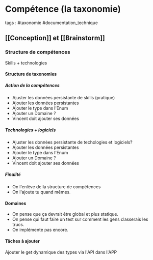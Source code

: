 # Compétence (la taxonomie)
tags : #taxonomie #documentation_technique

## [[Conception]] et [[Brainstorm]]

### Structure de compétences
Skills + technologies

#### Structure de taxonomies
##### Action de la compétences
- Ajuster les données persistante de skills (pratique)
- Ajouter les données persistantes
- Ajouter le type dans l'Enum
- Ajouter un Domaine ?
- Vincent doit ajouter ses données
##### Technologies + logiciels
- Ajuster les données persistante de techologies et logiciels?
- Ajouter les données persistantes
- Ajouter le type dans l'Enum
- Ajouter un Domaine ?
- Vincent doit ajouter ses données
##### Finalité
- On l'enlève de la structure de compétences
- On l'ajoute tu quand mêmes.
#### Domaines
- On pense que ça devrait être global et plus statique.
- On pense qui faut faire un test sur comment les gens classerais les trucs.
- On implémente pas encore.

#### Tâches à ajouter
Ajouter le get dynamique des types via l'API dans l'APP